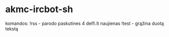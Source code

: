 akmc-ircbot-sh
==============
komandos: 
!rss - parodo paskutines 4 delfi.lt naujienas
!test - grąžina duotą tekstą

